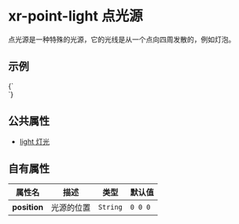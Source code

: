 # xr-point-light 点光源

点光源是一种特殊的光源，它的光线是从一个点向四周发散的，例如灯泡。

## 示例

<CodeLive defaultHeight={300}>
{`
<style>
  xr-point-light {
    animation: rotate 10s linear infinite;
    ---inspect: 'scale: 5';
  }
  @keyframes rotate {
    from {
      ---diffuse: red;
      ---position: 0 -0.3 0;
    }
    30% {
      ---diffuse: yellow;
    }
    50% {
      ---position: 0 1 0;
    }
    60% {
      ---diffuse: blue;
    }
    to {
      ---diffuse: green;
      ---position: 0 -0.3 0;
    }
  }
</style>

<xr-scene env-intensity="0.05" background="#000" style="height: 300px;">
  <xr-camera radius="3"></xr-camera>
  <xr-point-light intensity="3" shadow-caster="xr-mesh"></xr-point-light>
  <xr-mesh geometry="type: sphere" position="-1 0 0"></xr-mesh>
  <xr-mesh geometry="type: box" position="1 0 0"></xr-mesh>
  <xr-mesh geometry="type: plane; size: 10" position="0 -0.8 0" rotation="90 0 0"></xr-mesh>
  <xr-loading>
    <div class='loading'></div>
  </xr-loading>
</xr-scene>
`}
</CodeLive>

## 公共属性

- [light 灯光](/docs/component/light)

## 自有属性

| 属性名       | 描述       | 类型     | 默认值  |
| ------------ | ---------- | -------- | ------- |
| **position** | 光源的位置 | `String` | `0 0 0` |
